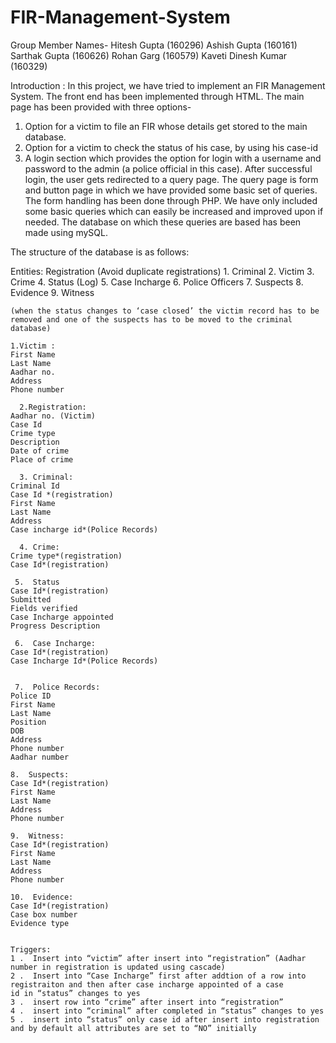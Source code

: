 # FIR-Management-System


Group Member Names-
Hitesh Gupta (160296)
Ashish Gupta (160161)
Sarthak Gupta (160626)
Rohan Garg (160579)
Kaveti Dinesh Kumar (160329)


Introduction :
In this project, we have tried to implement an FIR Management System. The front end has been implemented through HTML. The main page has been provided with three options- 
1) Option for a victim to file an FIR whose details get stored to the main database.
2) Option for a victim to check the status of his case, by using his case-id
3) A login section which provides the option for login with a username and password to the admin (a police official in this case). After successful login, the user gets redirected to a query page. The query page is form and button page in which we have provided some basic set of queries. The form handling has been done through PHP. We have only included some basic queries which can easily be increased and improved upon if needed. The database on which these queries are based has been made using mySQL. 

The structure of the database is as follows:

Entities:
Registration (Avoid duplicate registrations)
	1. Criminal
	2. Victim
	3. Crime
	4. Status (Log)
	5. Case Incharge
	6. Police Officers
	7. Suspects
	8. Evidence
	9. Witness

	(when the status changes to ‘case closed’ the victim record has to be removed and one of the suspects has to be moved to the criminal database)

	1.Victim :
	First Name
	Last Name
	Aadhar no.
	Address
	Phone number

      2.Registration:
	Aadhar no. (Victim)
	Case Id
	Crime type
	Description
	Date of crime
	Place of crime

      3. Criminal:
	Criminal Id
	Case Id *(registration)
	First Name
	Last Name
	Address
	Case incharge id*(Police Records)

      4. Crime:
	Crime type*(registration)
	Case Id*(registration)
	
     5.  Status
	Case Id*(registration)
	Submitted
	Fields verified
	Case Incharge appointed
	Progress Description

     6.  Case Incharge:
	Case Id*(registration)
	Case Incharge Id*(Police Records)
	

     7.  Police Records:
	Police ID
	First Name
	Last Name
	Position
	DOB
	Address
	Phone number
	Aadhar number

    8.  Suspects:	
	Case Id*(registration)
	First Name
	Last Name
	Address
	Phone number
	
    9.  Witness:
	Case Id*(registration)
	First Name
	Last Name
	Address
	Phone number

    10.  Evidence:	
	Case Id*(registration)
	Case box number
	Evidence type
	

	Triggers:
	1 .  Insert into “victim” after insert into “registration” (Aadhar number in registration is updated using cascade)
	2 .  Insert into “Case Incharge” first after addtion of a row into registraiton and then after case incharge appointed of a case 	      id in “status” changes to yes
	3 .  insert row into “crime” after insert into “registration”
	4 .  insert into “criminal” after completed in “status” changes to yes
	5 .  insert into “status” only case id after insert into registration and by default all attributes are set to “NO” initially

